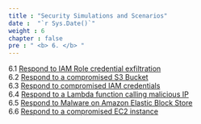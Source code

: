 ```yaml
---
title : "Security Simulations and Scenarios"
date :  "`r Sys.Date()`" 
weight : 6 
chapter : false
pre : " <b> 6. </b> "
---
```


6.1 [Respond to IAM Role credential exfiltration](./6.1/)\
6.2 [Respond to a compromised S3 Bucket](./6.2/)\
6.3 [Respond to compromised IAM credentials](./6.3)\
6.4 [Respond to a Lambda function calling malicious IP](./6.4)\
6.5 [Respond to Malware on Amazon Elastic Block Store](./6.5) \
6.6 [Respond to a compromised EC2 instance](./6.6)